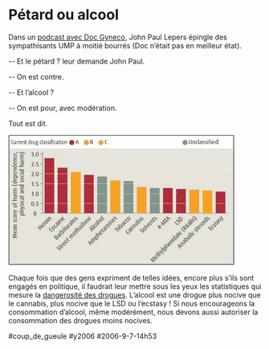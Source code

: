 # Pétard ou alcool

Dans un [podcast avec Doc Gyneco](http://johnpaullepers.blogs.com/john_paul_lepers_leblog/2006/09/doc_politique_p.html), John Paul Lepers épingle des sympathisants UMP à moitié bourrés (Doc n’était pas en meilleur état).

-- Et le pétard ? leur demande John Paul.

-- On est contre.

-- Et l’alcool ?

-- On est pour, avec modération.

Tout est dit.

![](_i/09drug.gif)

Chaque fois que des gens expriment de telles idées, encore plus s’ils sont engagés en politique, il faudrait leur mettre sous les yeux les statistiques qui mesure la [dangerosité des drogues](http://www.newscientist.com/article/mg19125633.100-drugdanger-league-table-revealed.html). L’alcool est une drogue plus nocive que le cannabis, plus nocive que le LSD ou l’ecstasy ! Si nous encourageons la consommation d’alcool, même modérément, nous devons aussi autoriser la consommation des drogues moins nocives.

#coup_de_gueule #y2006 #2006-9-7-14h53
